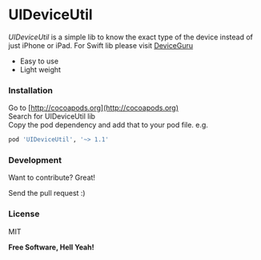 # UIDeviceUtil

*UIDeviceUtil* is a simple lib to know the exact type of the device instead of just iPhone or iPad.
For Swift lib please visit [DeviceGuru](https://github.com/InderKumarRathore/DeviceGuru)

  - Easy to use
  - Light weight

### Installation

Go to [http://cocoapods.org](http://cocoapods.org) <br>
Search for UIDeviceUtil lib <br>
Copy the pod dependency and add that to your pod file. e.g.

```sh
pod 'UIDeviceUtil', '~> 1.1'
```

### Development

Want to contribute? Great!

Send the pull request :)


### License
MIT


**Free Software, Hell Yeah!**
